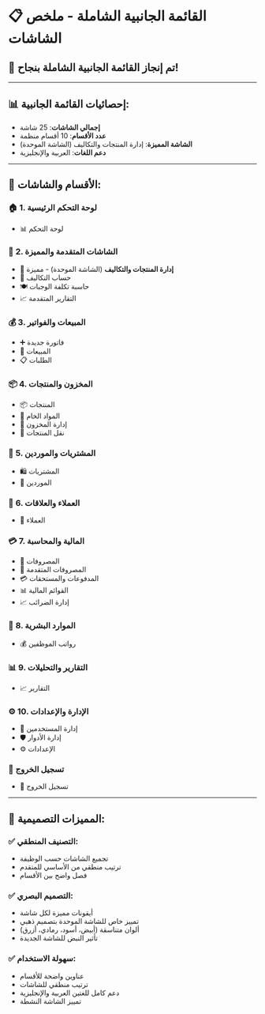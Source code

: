 # 📋 القائمة الجانبية الشاملة - ملخص الشاشات

## 🎉 **تم إنجاز القائمة الجانبية الشاملة بنجاح!**

---

## 📊 **إحصائيات القائمة الجانبية:**
- **إجمالي الشاشات**: 25 شاشة
- **عدد الأقسام**: 10 أقسام منظمة
- **الشاشة المميزة**: إدارة المنتجات والتكاليف (الشاشة الموحدة)
- **دعم اللغات**: العربية والإنجليزية

---

## 📂 **الأقسام والشاشات:**

### 🏠 **1. لوحة التحكم الرئيسية**
- 📊 لوحة التحكم

### 🌟 **2. الشاشات المتقدمة والمميزة**
- 🌟 **إدارة المنتجات والتكاليف** (الشاشة الموحدة) - مميزة
- 🧮 حساب التكاليف
- 🍽️ حاسبة تكلفة الوجبات
- 📈 التقارير المتقدمة

### 💰 **3. المبيعات والفواتير**
- ➕ فاتورة جديدة
- 🛒 المبيعات
- 📋 الطلبات

### 📦 **4. المخزون والمنتجات**
- 📦 المنتجات
- 🧱 المواد الخام
- 🏪 إدارة المخزون
- 🔄 نقل المنتجات

### 🛒 **5. المشتريات والموردين**
- 🛍️ المشتريات
- 🚚 الموردين

### 👥 **6. العملاء والعلاقات**
- 👤 العملاء

### 💳 **7. المالية والمحاسبة**
- 💸 المصروفات
- 🧾 المصروفات المتقدمة
- 💳 المدفوعات والمستحقات
- 📊 القوائم المالية
- 📈 إدارة الضرائب

### 👔 **8. الموارد البشرية**
- 💰 رواتب الموظفين

### 📊 **9. التقارير والتحليلات**
- 📈 التقارير

### ⚙️ **10. الإدارة والإعدادات**
- 👥 إدارة المستخدمين
- 🛡️ إدارة الأدوار
- ⚙️ الإعدادات

### 🚪 **تسجيل الخروج**
- 🚪 تسجيل الخروج

---

## 🎨 **المميزات التصميمية:**

### ✅ **التصنيف المنطقي:**
- تجميع الشاشات حسب الوظيفة
- ترتيب منطقي من الأساسي للمتقدم
- فصل واضح بين الأقسام

### ✅ **التصميم البصري:**
- أيقونات مميزة لكل شاشة
- تمييز خاص للشاشة الموحدة بتصميم ذهبي
- ألوان متناسقة (أبيض، أسود، رمادي، أزرق)
- تأثير النبض للشاشة الجديدة

### ✅ **سهولة الاستخدام:**
- عناوين واضحة للأقسام
- ترتيب منطقي للشاشات
- دعم كامل للغتين العربية والإنجليزية
- تمييز الشاشة النشطة
